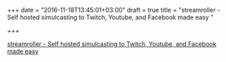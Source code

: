 +++
date = "2016-11-18T13:45:01+03:00"
draft = true
title = "streamroller - Self hosted simulcasting to Twitch, Youtube, and Facebook made easy "

+++

<p><a href="https://t.co/EErXAFUbkk">streamroller - Self hosted simulcasting to Twitch, Youtube, and Facebook made easy </a></p>
